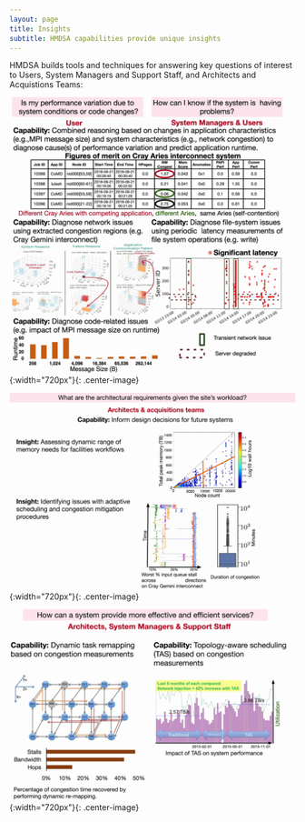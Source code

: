 ```yaml
---
layout: page
title: Insights
subtitle: HMDSA capabilities provide unique insights 
---
```


HMDSA builds tools and techniques for answering key questions of interest to Users, System Managers and Support Staff, and Architects and Acquistions Teams:

![Image of disecting between system and application issues ](resources/figs/q1-2.jpg){:width="720px"}{: .center-image}



![Image of determining architectural requirements through data-analysis](resources/figs/q3.jpg){:width="720px"}{: .center-image}


![Image of quality of service improvement](resources/figs/q4.jpg){:width="720px"}{: .center-image}	

